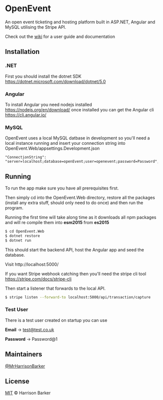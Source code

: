 # OpenEvent

An open event ticketing and hosting platform built in ASP.NET, Angular and MySQL utilising the Stripe API.

Check out the [wiki](../../wiki) for a user guide and documentation

## Installation

### .NET
First you should install the dotnet SDK https://dotnet.microsoft.com/download/dotnet/5.0

### Angular 
To install Angular you need nodejs installed https://nodejs.org/en/download/
once installed you can get the Angular cli https://cli.angular.io/

### MySQL
OpenEvent uses a local MySQL datbase in development so you'll need a local instance running and insert your connection string into OpenEvent.Web/appsettings.Development.json

```
"ConnectionString": "server=localhost;database=openEvent;user=openevent;password=Password",
```

## Running

To run the app make sure you have all prerequisites first.

Then simply cd into the OpenEvent.Web directory, restore all the packages (install any extra stuff, should only need to do once) and then run the program. 

Running the first time will take along time as it downloads all npm packages and will re compile them into **esm2015** from **es2015**

```sh
$ cd OpenEvent.Web
$ dotnet restore
$ dotnet run
```
This should start the backend API, host the Angular app and seed the database.

Visit http://localhost:5000/

If you want Stripe webhook catching then you'll need the stripe cli tool https://stripe.com/docs/stripe-cli

Then start a listener that forwards to the local API.

```sh
$ stripe listen --forward-to localhost:5000/api/transaction/capture
```

### Test User

There is a test user created on startup you can use

**Email** -> test@test.co.uk

**Password** -> Password@1

## Maintainers

[@MrHarrisonBarker](https://github.com/MrHarrisonBarker)

## License

[MIT](LICENSE) © Harrison Barker